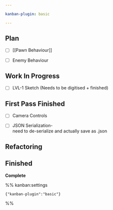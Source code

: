 ```yaml
---

kanban-plugin: basic

---
```


## Plan

- [ ] [[Pawn Behaviour]]
- [ ] Enemy Behaviour


## Work In Progress

- [ ] LVL-1 Sketch (Needs to be digitised + finished)


## First Pass Finished

- [ ] Camera Controls
- [ ] JSON Serialization-<br>need to de-serialize and actually save as .json


## Refactoring



## Finished

**Complete**




%% kanban:settings
```
{"kanban-plugin":"basic"}
```
%%